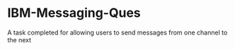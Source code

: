 # IBM-Messaging-Ques
A task completed for allowing users to send messages from one channel to the next
